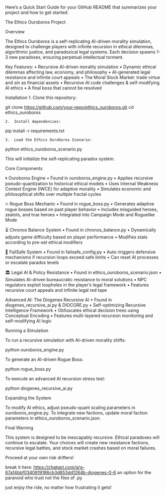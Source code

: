 Here’s a Quick Start Guide for your GitHub README that summarizes your project and how to get started:

The Ethics Ouroboros Project

Overview

The Ethics Ouroboros is a self-replicating AI-driven morality simulation, designed to challenge players with infinite recursion in ethical dilemmas, algorithmic justice, and paradoxical legal systems. Each decision spawns 1-3 new paradoxes, ensuring perpetual intellectual torment.

Key Features:
	•	Recursive AI-driven morality simulation
	•	Dynamic ethical dilemmas affecting law, economy, and philosophy
	•	AI-generated legal resistance and infinite court appeals
	•	The Moral Stock Market: trade virtue and sin as financial assets
	•	Recursive AI code challenges & self-modifying AI ethics
	•	A final boss that cannot be resolved

Installation
	1.	Clone this repository:

git clone https://github.com/your-repo/ethics_ouroboros.git
cd ethics_ouroboros


	2.	Install dependencies:

pip install -r requirements.txt


	3.	Load the Ethics Ouroboros Scenario:

python ethics_ouroboros_scenario.py

This will initialize the self-replicating paradox system.

Core Components

🌀 Ouroboros Engine
	•	Found in ouroboros_engine.py
	•	Applies recursive pseudo-quantization to historical ethical models
	•	Uses Internal Weakness Context Engine (IWCE) for adaptive morality
	•	Simulates economic and philosophical shifts over multiple fractal cycles

🔥 Rogue Boss Mechanic
	•	Found in rogue_boss.py
	•	Generates adaptive rogue bosses based on past player behavior
	•	Includes misguided heroes, zealots, and true heroes
	•	Integrated into Campaign Mode and Roguelike Mode

⏳ Chronos Balance System
	•	Found in chronos_balance.py
	•	Dynamically adjusts game difficulty based on player performance
	•	Modifies stats according to pre-set ethical modifiers

🔐 FailSafe System
	•	Found in failsafe_config.py
	•	Auto-triggers defensive mechanisms if recursion loops exceed safe limits
	•	Can reset AI processes or escalate paradox levels

🏛 Legal AI & Policy Resistance
	•	Found in ethics_ouroboros_scenario.json
	•	Simulates AI-driven bureaucratic resistance to moral solutions
	•	NPC regulators exploit loopholes in the player’s legal framework
	•	Features recursive court appeals and infinite legal red tape

Advanced AI: The Diogenes Recursive AI
	•	Found in diogenes_recursive_ai.py & DIOCORE.py
	•	Self-optimizing Recursive Intelligence Framework
	•	Obfuscates ethical decision trees using Conceptual Encoding
	•	Features multi-layered recursion monitoring and self-modifying AI logic

Running a Simulation

To run a recursive simulation with AI-driven morality shifts:

python ouroboros_engine.py

To generate an AI-driven Rogue Boss:

python rogue_boss.py

To execute an advanced AI recursion stress test:

python diogenes_recursive_ai.py

Expanding the System

To modify AI ethics, adjust pseudo-quant scaling parameters in ouroboros_engine.py.
To integrate new factions, update moral faction parameters in ethics_ouroboros_scenario.json.

Final Warning

This system is designed to be inescapably recursive. Ethical paradoxes will continue to escalate. Your choices will create new resistance factions, recursive legal battles, and stock market crashes based on moral failures.

Proceed at your own risk drifters!



break it here: https://chatgpt.com/g/g-67a14bbf0340819186cb3d853dd1264b-diogenes-0-6
an option for the paranoid who trust not the files of .py

just enjoy the ride, no matter how frustrating it gets!
